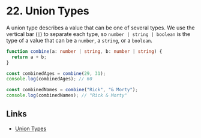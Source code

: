 # 22. Union Types

A union type describes a value that can be one of several types. We use the
vertical bar (`|`) to separate each type, so `number | string | boolean` is the
type of a value that can be a `number`, a `string`, or a `boolean`.

```ts
function combine(a: number | string, b: number | string) {
  return a + b;
}

const combinedAges = combine(29, 31);
console.log(combinedAges); // 60

const combinedNames = combine("Rick", "& Morty");
console.log(combinedNames); // "Rick & Morty"
```

## Links

- [Union Types](https://www.typescriptlang.org/docs/handbook/unions-and-intersections.html#union-types)
